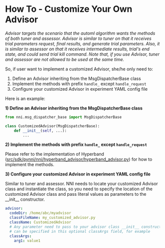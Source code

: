# **How To** - Customize Your Own Advisor

*Advisor targets the scenario that the automl algorithm wants the methods of both tuner and assessor. Advisor is similar to tuner on that it receives trial parameters request, final results, and generate trial parameters. Also, it is similar to assessor on that it receives intermediate results, trial's end state, and could send trial kill command. Note that, if you use Advisor, tuner and assessor are not allowed to be used at the same time.*

So, if user want to implement a customized Advisor, she/he only need to:

1. Define an Advisor inheriting from the MsgDispatcherBase class
1. Implement the methods with prefix `handle_` except `handle_request`
1. Configure your customized Advisor in experiment YAML config file

Here is an example:

**1) Define an Advisor inheriting from the MsgDispatcherBase class**

```python
from nni.msg_dispatcher_base import MsgDispatcherBase

class CustomizedAdvisor(MsgDispatcherBase):
    def __init__(self, ...):
        ...
```

**2) Implement the methods with prefix `handle_` except `handle_request`**

Please refer to the implementation of Hyperband ([src/sdk/pynni/nni/hyperband_advisor/hyperband_advisor.py](https://github.com/Microsoft/nni/tree/master/src/sdk/pynni/nni/hyperband_advisor/hyperband_advisor.py)) for how to implement the methods.

**3) Configure your customized Advisor in experiment YAML config file**

Similar to tuner and assessor. NNI needs to locate your customized Advisor class and instantiate the class, so you need to specify the location of the customized Advisor class and pass literal values as parameters to the \_\_init__ constructor.

```yaml
advisor:
  codeDir: /home/abc/myadvisor
  classFileName: my_customized_advisor.py
  className: CustomizedAdvisor
  # Any parameter need to pass to your advisor class __init__ constructor
  # can be specified in this optional classArgs field, for example 
  classArgs:
    arg1: value1
```
